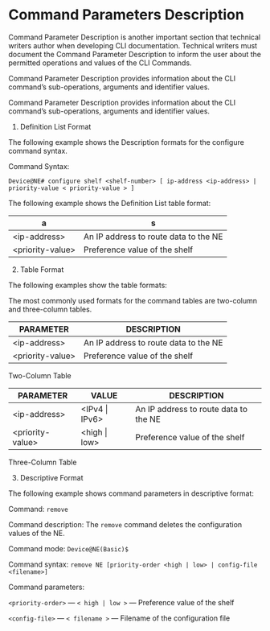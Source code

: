 # Command Parameters Description

Command Parameter Description is another important section that technical writers author when developing CLI documentation. Technical writers must document the Command Parameter Description to inform the user about the permitted operations and values of the CLI Commands.

Command Parameter Description provides information about the CLI command’s sub-operations, arguments and identifier values.

Command Parameter Description provides information about the CLI command’s sub-operations, arguments and identifier values.

1. Definition List Format

The following example shows the Description formats for the configure command syntax.

Command Syntax:

```
Device@NE# configure shelf <shelf-number> [ ip-address <ip-address> |  priority-value < priority-value > ]
```

The following example shows the Definition List table format:

|a|s|
|-----------|----------|
| \<ip-address\> |An IP address to route data to the NE|
| \<priority-value\> |Preference value of the shelf|

2. Table Format

The following examples show the table formats:

The most commonly used formats for the command tables are two-column and three-column tables.

|PARAMETER|DESCRIPTION|
|---------|-----------|
|\<ip-address\>|An IP address to route data to the NE|
|\<priority-value\>|Preference value of the shelf|

Two-Column Table


|PARAMETER|VALUE|DESCRIPTION|
|----------|-----|----------|
|\<ip-address\>| \<IPv4 \| IPv6\>| An IP address to route data to the NE|
|\<priority-value\>| \<high \| low\>| Preference value of the shelf|

Three-Column Table

3. Descriptive Format

The following example shows command parameters in descriptive format:

Command: `remove`

Command description: The `remove` command deletes the configuration values of the NE.

Command mode: `Device@NE(Basic)$`

Command syntax: `remove NE [priority-order <high | low> | config-file <filename>]`

Command parameters:

`<priority-order>` — `< high | low >` — Preference value of the shelf

`<config-file>` — `< filename >` — Filename of the configuration file

